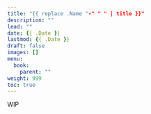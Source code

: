 ```yaml
---
title: "{{ replace .Name "-" " " | title }}"
description: ""
lead: ""
date: {{ .Date }}
lastmod: {{ .Date }}
draft: false
images: []
menu:
  book:
    parent: ""
weight: 999
toc: true
---
```


WIP